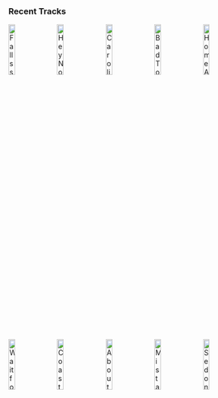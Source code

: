 ### Recent Tracks
[<img src='https://lastfm.freetls.fastly.net/i/u/300x300/ce8310d707919b0fd990e673b2367289.png' width='16%' height='16%' alt='Fallss'>](https://www.last.fm/music/bayonne/_/fallss)&nbsp;&nbsp;&nbsp;&nbsp;[<img src='https://lastfm.freetls.fastly.net/i/u/300x300/b1ec6331d136db381df107802373efb5.png' width='16%' height='16%' alt='Hey Now (Feat. Kyle) - Single Mix'>](https://www.last.fm/music/martin%2bsolveig/_/hey%2bnow%2b%2528feat.%2bkyle%2529%2b-%2bsingle%2bmix)&nbsp;&nbsp;&nbsp;&nbsp;[<img src='https://lastfm.freetls.fastly.net/i/u/300x300/c4ac472963255bd7fb9e5f7c9702854b.png' width='16%' height='16%' alt='Caroline'>](https://www.last.fm/music/briston%2bmaroney/_/caroline)&nbsp;&nbsp;&nbsp;&nbsp;[<img src='https://lastfm.freetls.fastly.net/i/u/300x300/cfe7a99d04ef6db25a661aa6fdbc562f.png' width='16%' height='16%' alt='Bad To Worse'>](https://www.last.fm/music/ra%2bra%2briot/_/bad%2bto%2bworse)&nbsp;&nbsp;&nbsp;&nbsp;[<img src='https://lastfm.freetls.fastly.net/i/u/300x300/584a7c18a139480bdffde89157152938.png' width='16%' height='16%' alt='Home Alone'>](https://www.last.fm/music/walk%2boff%2bthe%2bearth/_/home%2balone)&nbsp;&nbsp;&nbsp;&nbsp;<br>[<img src='https://lastfm.freetls.fastly.net/i/u/300x300/36fc3505c844458280653e3e644004b6.png' width='16%' height='16%' alt='Wait for Me'>](https://www.last.fm/music/kings%2bof%2bleon/_/wait%2bfor%2bme)&nbsp;&nbsp;&nbsp;&nbsp;[<img src='https://lastfm.freetls.fastly.net/i/u/300x300/601ae9575c024c45cc59599cf69d8ea2.png' width='16%' height='16%' alt='Coast'>](https://www.last.fm/music/halfnoise/_/coast)&nbsp;&nbsp;&nbsp;&nbsp;[<img src='https://lastfm.freetls.fastly.net/i/u/300x300/445d848902d523c9aff1fdb4c643327d.png' width='16%' height='16%' alt='About'>](https://www.last.fm/music/another%2bmichael/_/about)&nbsp;&nbsp;&nbsp;&nbsp;[<img src='https://lastfm.freetls.fastly.net/i/u/300x300/7fa363c49ecb4304c3cd909723a4cb87.png' width='16%' height='16%' alt='Mistakes Like This'>](https://www.last.fm/music/prelow/_/mistakes%2blike%2bthis)&nbsp;&nbsp;&nbsp;&nbsp;[<img src='https://lastfm.freetls.fastly.net/i/u/300x300/389df7a63a3e4b9ecb30760f685a03cb.png' width='16%' height='16%' alt='Sedona'>](https://www.last.fm/music/houndmouth/_/sedona)&nbsp;&nbsp;&nbsp;&nbsp;<br>